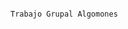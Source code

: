                                                                                                                                                           Trabajo Grupal Algomones
